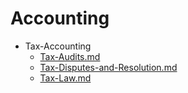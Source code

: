 
# Accounting

- Tax-Accounting
  - [Tax-Audits.md](./Tax-Audits.md)
  - [Tax-Disputes-and-Resolution.md](./Tax-Disputes-and-Resolution.md)
  - [Tax-Law.md](./Tax-Law.md)
